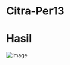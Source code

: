 # Citra-Per13
# Hasil
![image](https://github.com/RianFauza/Citra-Per13/assets/115771479/defa6e1e-4c7b-43c3-a1b9-0d04122c66f8)
